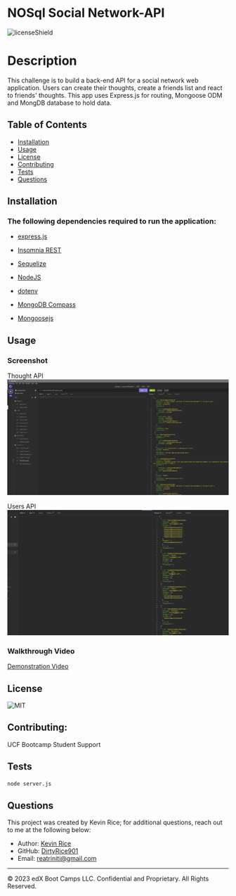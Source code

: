 #  NOSql Social Network-API

![licenseShield](https://img.shields.io/badge/license-MIT-yellow)

# Description
This challenge is to build a back-end API for a social network web application. Users can create their thoughts, create a friends list and react to friends' thoughts. This app uses Express.js for routing, Mongoose ODM and MongDB database to hold data.

## Table of Contents
* [Installation](#installation)
* [Usage](#usage)
* [License](#license)
* [Contributing](#contributing)
* [Tests](#tests)
* [Questions](#questions)

## Installation
### The following dependencies required to run the application:
* [express.js](https://www.npmjs.com/package/express)

* [Insomnia REST](https://insomnia.rest/products/insomnia)

* [Sequelize](https://www.npmjs.com/package/sequelize)

* [NodeJS](https://nodejs.org/en/download)

* [dotenv](https://www.npmjs.com/package/dotenv)

* [MongoDB Compass](https://www.mongodb.com/products/tools/compass)

* [Mongoosejs](https://mongoosejs.com/)




## Usage
### Screenshot

Thought API![ThoughtAPI](Images/ThoughtAPI.png)

Users API![Alt text](Images/UserAPI.png)


### Walkthrough Video
[Demonstration Video](https://drive.google.com/file/d/1bcZyclfUpTfCZS1oBQhqSqtMBeDAfAvj/view)
## License
![MIT](https://img.shields.io/badge/license-MIT-yellow)

## Contributing:
UCF Bootcamp Student Support


## Tests
```bash
node server.js
```



## Questions
This project was created by Kevin Rice; for additional questions, reach out to me at the following below:
* Author: [Kevin Rice](https://app.slack.com/client/T056YAJ4MPF/D05D0V54751)
* GitHub: [DirtyRice901](https://github.com/DirtyRice901/)
* Email: reatriniti@gmail.com 

---
© 2023 edX Boot Camps LLC. Confidential and Proprietary. All Rights Reserved.